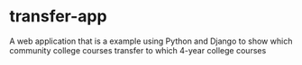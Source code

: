 # transfer-app
A web application that is a example using Python and Django to show which community college courses transfer to which 4-year college courses
